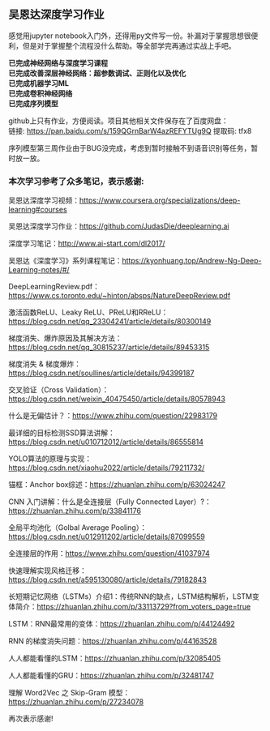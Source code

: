 ## 吴恩达深度学习作业

感觉用jupyter notebook入门外，还得用py文件写一份。补漏对于掌握思想很便利，但是对于掌握整个流程没什么帮助。等全部学完再通过实战上手吧。

**已完成神经网络与深度学习课程**  
**已完成改善深层神经网络：超参数调试、正则化以及优化**  
**已完成机器学习ML**    
**已完成卷积神经网络**    
**已完成序列模型** 

github上只有作业，方便阅读。项目其他相关文件保存在了百度网盘：  
链接: https://pan.baidu.com/s/159QGrnBarW4azREFYTUg9Q 提取码: tfx8  

序列模型第三周作业由于BUG没完成，考虑到暂时接触不到语音识别等任务，暂时放一放。  

### 本次学习参考了众多笔记，表示感谢:

吴恩达深度学习视频：<https://www.coursera.org/specializations/deep-learning#courses>

吴恩达深度学习作业：<https://github.com/JudasDie/deeplearning.ai>

深度学习笔记：<http://www.ai-start.com/dl2017/>

吴恩达《深度学习》系列课程笔记：<https://kyonhuang.top/Andrew-Ng-Deep-Learning-notes/#/>

DeepLearningReview.pdf：<https://www.cs.toronto.edu/~hinton/absps/NatureDeepReview.pdf>

激活函数ReLU、Leaky ReLU、PReLU和RReLU：<https://blog.csdn.net/qq_23304241/article/details/80300149>

梯度消失、爆炸原因及其解决方法：<https://blog.csdn.net/qq_30815237/article/details/89453315>

梯度消失 & 梯度爆炸：<https://blog.csdn.net/soullines/article/details/94399187>

交叉验证（Cross Validation）：<https://blog.csdn.net/weixin_40475450/article/details/80578943>

什么是无偏估计？：<https://www.zhihu.com/question/22983179>

最详细的目标检测SSD算法讲解：<https://blog.csdn.net/u010712012/article/details/86555814>

YOLO算法的原理与实现：<https://blog.csdn.net/xiaohu2022/article/details/79211732/>

锚框：Anchor box综述：<https://zhuanlan.zhihu.com/p/63024247>

CNN 入门讲解：什么是全连接层（Fully Connected Layer）?：<https://zhuanlan.zhihu.com/p/33841176>

全局平均池化（Golbal Average Pooling）：<https://blog.csdn.net/u012911202/article/details/87099559>

全连接层的作用：<https://www.zhihu.com/question/41037974>

快速理解实现风格迁移：<https://blog.csdn.net/a595130080/article/details/79182843>

长短期记忆网络（LSTMs）介绍1：传统RNN的缺点，LSTM结构解析，LSTM变体简介：<https://zhuanlan.zhihu.com/p/33113729?from_voters_page=true>

LSTM：RNN最常用的变体：<https://zhuanlan.zhihu.com/p/44124492>

RNN 的梯度消失问题：<https://zhuanlan.zhihu.com/p/44163528>

人人都能看懂的LSTM：<https://zhuanlan.zhihu.com/p/32085405>

人人都能看懂的GRU：<https://zhuanlan.zhihu.com/p/32481747>

理解 Word2Vec 之 Skip-Gram 模型：<https://zhuanlan.zhihu.com/p/27234078>

再次表示感谢!